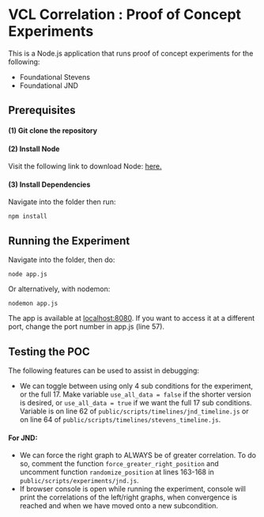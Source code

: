 # VCL Correlation : Proof of Concept Experiments

This is a Node.js application that runs proof of concept experiments for the following:

- Foundational Stevens
- Foundational JND

## Prerequisites

#### (1) Git clone the repository
#### (2) Install Node

Visit the following link to download Node: [here.](https://nodejs.org/en/)

#### (3) Install Dependencies

Navigate into the folder then run:

```
npm install
```

## Running the Experiment

Navigate into the folder, then do:

```
node app.js
```

Or alternatively, with nodemon:

```
nodemon app.js
```

The app is available at [localhost:8080](localhost:8080). If you want to access it at a different port, change the port number in app.js (line 57). 

## Testing the POC

The following features can be used to assist in debugging:
- We can toggle between using only 4 sub conditions for the experiment, or the full 17. Make variable `use_all_data = false` if the shorter version is desired, or `use_all_data = true` if we want the full 17 sub conditions. Variable is on line 62 of `public/scripts/timelines/jnd_timeline.js` or on line 64 of `public/scripts/timelines/stevens_timeline.js`.

#### For JND: 
- We can force the right graph to ALWAYS be of greater correlation. To do so, comment the function `force_greater_right_position` and uncomment function `randomize_position` at lines 163-168 in `public/scripts/experiments/jnd.js`.
- If browser console is open while running the experiment, console will print the correlations of the left/right graphs, when convergence is reached and when we have moved onto a new subcondition. 
